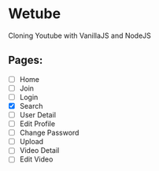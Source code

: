 # Wetube
Cloning Youtube with VanillaJS and NodeJS

## Pages:

- [ ] Home
- [ ] Join
- [ ] Login
- [x] Search
- [ ] User Detail 
- [ ] Edit Profile 
- [ ] Change Password 
- [ ] Upload 
- [ ] Video Detail 
- [ ] Edit Video 